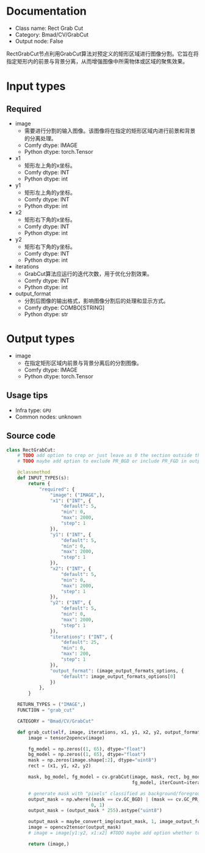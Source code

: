 
# Documentation
- Class name: Rect Grab Cut
- Category: Bmad/CV/GrabCut
- Output node: False

RectGrabCut节点利用GrabCut算法对预定义的矩形区域进行图像分割。它旨在将指定矩形内的前景与背景分离，从而增强图像中所需物体或区域的聚焦效果。

# Input types
## Required
- image
    - 需要进行分割的输入图像。该图像将在指定的矩形区域内进行前景和背景的分离处理。
    - Comfy dtype: IMAGE
    - Python dtype: torch.Tensor
- x1
    - 矩形左上角的x坐标。
    - Comfy dtype: INT
    - Python dtype: int
- y1
    - 矩形左上角的y坐标。
    - Comfy dtype: INT
    - Python dtype: int
- x2
    - 矩形右下角的x坐标。
    - Comfy dtype: INT
    - Python dtype: int
- y2
    - 矩形右下角的y坐标。
    - Comfy dtype: INT
    - Python dtype: int
- iterations
    - GrabCut算法应运行的迭代次数，用于优化分割效果。
    - Comfy dtype: INT
    - Python dtype: int
- output_format
    - 分割后图像的输出格式，影响图像分割后的处理和显示方式。
    - Comfy dtype: COMBO[STRING]
    - Python dtype: str

# Output types
- image
    - 在指定矩形区域内前景与背景分离后的分割图像。
    - Comfy dtype: IMAGE
    - Python dtype: torch.Tensor


## Usage tips
- Infra type: `GPU`
- Common nodes: unknown


## Source code
```python
class RectGrabCut:
    # TODO add option to crop or just leave as 0 the section outside the rect
    # TODO maybe add option to exclude PR_BGD or include PR_FGD in outputMask

    @classmethod
    def INPUT_TYPES(s):
        return {
            "required": {
                "image": ("IMAGE",),
                "x1": ("INT", {
                    "default": 5,
                    "min": 0,
                    "max": 2000,
                    "step": 1
                }),
                "y1": ("INT", {
                    "default": 5,
                    "min": 0,
                    "max": 2000,
                    "step": 1
                }),
                "x2": ("INT", {
                    "default": 5,
                    "min": 0,
                    "max": 2000,
                    "step": 1
                }),
                "y2": ("INT", {
                    "default": 5,
                    "min": 0,
                    "max": 2000,
                    "step": 1
                }),
                "iterations": ("INT", {
                    "default": 25,
                    "min": 0,
                    "max": 200,
                    "step": 1
                }),
                "output_format": (image_output_formats_options, {
                    "default": image_output_formats_options[0]
                })
            },
        }

    RETURN_TYPES = ("IMAGE",)
    FUNCTION = "grab_cut"

    CATEGORY = "Bmad/CV/GrabCut"

    def grab_cut(self, image, iterations, x1, y1, x2, y2, output_format):
        image = tensor2opencv(image)

        fg_model = np.zeros((1, 65), dtype="float")
        bg_model = np.zeros((1, 65), dtype="float")
        mask = np.zeros(image.shape[:2], dtype="uint8")
        rect = (x1, y1, x2, y2)

        mask, bg_model, fg_model = cv.grabCut(image, mask, rect, bg_model,
                                              fg_model, iterCount=iterations, mode=cv.GC_INIT_WITH_RECT)

        # generate mask with "pixels" classified as background/foreground
        output_mask = np.where((mask == cv.GC_BGD) | (mask == cv.GC_PR_BGD),
                               0, 1)
        output_mask = (output_mask * 255).astype("uint8")

        output_mask = maybe_convert_img(output_mask, 1, image_output_formats_options_map[output_format])
        image = opencv2tensor(output_mask)
        # image = image[y1:y2, x1:x2] #TODO maybe add option whether to crop or not

        return (image,)

```
